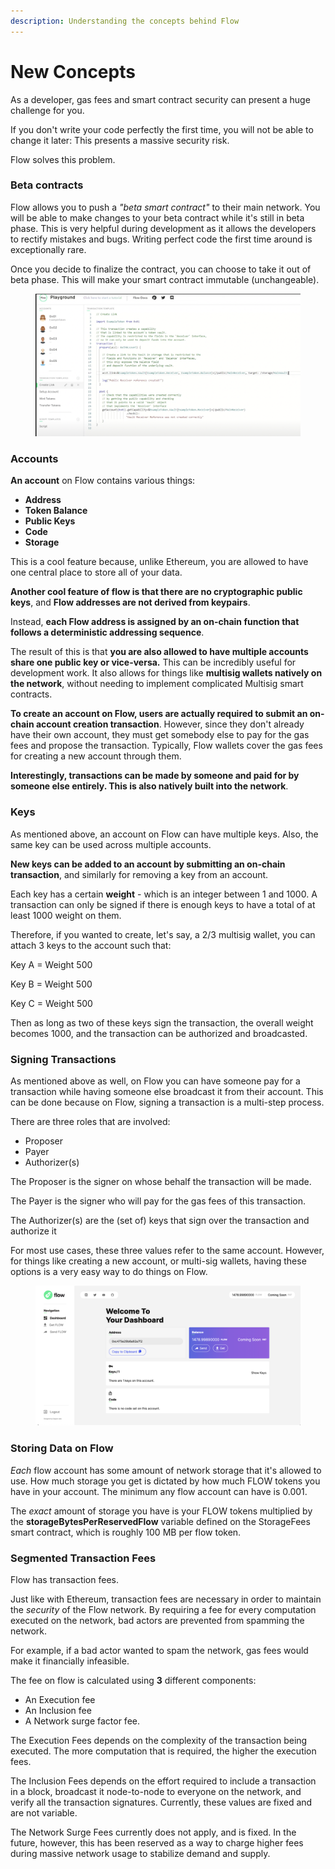 ```yaml
---
description: Understanding the concepts behind Flow
---
```


# New Concepts

As a developer, gas fees and smart contract security can present a huge challenge for you.&#x20;

If you don't write your code perfectly the first time, you will not be able to change it later: This presents a massive security risk.

Flow solves this problem.

### Beta contracts

Flow allows you to push a _"beta smart contract"_ to their main network. You will be able to make changes to your beta contract while it's still in beta phase. This is very helpful during development as it allows the developers to rectify mistakes and bugs. Writing perfect code the first time around is exceptionally rare.

Once you decide to finalize the contract, you can choose to take it out of beta phase. This will make your smart contract immutable (unchangeable).

<figure><img src=".gitbook/assets/image (2).png" alt=""><figcaption></figcaption></figure>

### Accounts

**An account** on Flow contains various things:

* **Address**
* **Token Balance**
* **Public Keys**
* **Code**
* **Storage**

This is a cool feature because, unlike Ethereum, you are allowed to have one central place to store all of your data.

**Another cool feature of flow is that there are no cryptographic public keys**, and **Flow addresses are not derived from keypairs**.&#x20;

Instead, **each Flow address is assigned by an on-chain function that follows a deterministic addressing sequence**.

The result of this is that **you are also allowed to have multiple accounts share one public key or vice-versa.** This can be incredibly useful for development work. It also allows for things like **multisig wallets natively on the network**, without needing to implement complicated Multisig smart contracts.

**To create an account on Flow, users are actually required to submit an on-chain account creation transaction**. However, since they don't already have their own account, they must get somebody else to pay for the gas fees and propose the transaction. Typically, Flow wallets cover the gas fees for creating a new account through them.

**Interestingly, transactions can be made by someone and paid for by someone else entirely. This is also natively built into the network**.

### Keys

As mentioned above, an account on Flow can have multiple keys. Also, the same key can be used across multiple accounts.&#x20;

**New keys can be added to an account by submitting an on-chain transaction**, and similarly for removing a key from an account.

Each key has a certain **weight** - which is an integer between 1 and 1000. A transaction can only be signed if there is enough keys to have a total of at least 1000 weight on them.

Therefore, if you wanted to create, let's say, a 2/3 multisig wallet, you can attach 3 keys to the account such that:

Key A = Weight 500

Key B = Weight 500

Key C = Weight 500

Then as long as two of these keys sign the transaction, the overall weight becomes 1000, and the transaction can be authorized and broadcasted.

### Signing Transactions

As mentioned above as well, on Flow you can have someone pay for a transaction while having someone else broadcast it from their account. This can be done because on Flow, signing a transaction is a multi-step process.

There are three roles that are involved:

* Proposer
* Payer
* Authorizer(s)

The Proposer is the signer on whose behalf the transaction will be made.

The Payer is the signer who will pay for the gas fees of this transaction.

The Authorizer(s) are the (set of) keys that sign over the transaction and authorize it

For most use cases, these three values refer to the same account. However, for things like creating a new account, or multi-sig wallets, having these options is a very easy way to do things on Flow.

<figure><img src=".gitbook/assets/image (3).png" alt=""><figcaption></figcaption></figure>

### Storing Data on Flow

_Each_ flow account has some amount of network storage that it's allowed to use. How much storage you get is dictated by how much FLOW tokens you have in your account. The minimum any flow account can have is 0.001.

The _exact_ amount of storage you have is your FLOW tokens multiplied by the **storageBytesPerReservedFlow** variable defined on the StorageFees smart contract, which is roughly 100 MB per flow token.

### Segmented Transaction Fees

Flow has transaction fees.&#x20;

Just like with Ethereum, transaction fees are necessary in order to maintain the _security_ of the Flow network. By requiring a fee for every computation executed on the network, bad actors are prevented from spamming the network.

For example, if a bad actor wanted to spam the network, gas fees would make it financially infeasible.

The fee on flow is calculated using **3** different components:

* An Execution fee
* An Inclusion fee
* A Network surge factor fee.

The Execution Fees depends on the complexity of the transaction being executed. The more computation that is required, the higher the execution fees.

The Inclusion Fees depends on the effort required to include a transaction in a block, broadcast it node-to-node to everyone on the network, and verify all the transaction signatures. Currently, these values are fixed and are not variable.

The Network Surge Fees currently does not apply, and is fixed. In the future, however, this has been reserved as a way to charge higher fees during massive network usage to stabilize demand and supply.

